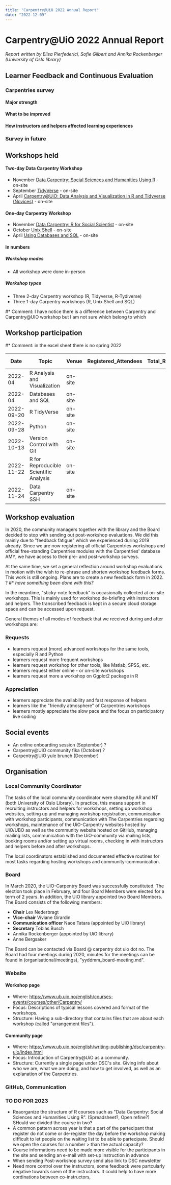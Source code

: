 ```yaml
---
title: "Carpentry@UiO 2022 Annual Report"
date: "2022-12-09"
---
```


# Carpentry@UiO 2022 Annual Report

*Report written by Elisa Pierfederici, Sofie Gilbert and Annika Rockenberger (University of Oslo library)*

## Learner Feedback and Continuous Evaluation
### Carpentries survey


#### **Major strength**


#### **What to be improved**


#### **How instructors and helpers affected learning experiences**


### Survey in future


## Workshops held 

#### Two-day Data Carpentry Workshop

* November [Data Carpentry: Social Sciences and Humanities Using R](https://www.ub.uio.no/english/courses-events/courses/other/Carpentry/221124_dcssh) - on-site
* September [TidyVerse](https://www.ub.uio.no/english/courses-events/courses/other/Carpentry/220920_tidy) - on-site
* April [Carpentry@UiO: Data Analysis and Visualization in R and Tidyverse (Novices)](https://www.ub.uio.no/english/courses-events/courses/other/Carpentry/220411_r) - on-site

#### One-day Carpentry Workshop

* November [Data Carpentry: R for Social Scientist](https://preview.carpentries.org/r-socialsci/) - on-site
* October [Unix Shell](https://www.ub.uio.no/english/courses-events/courses/other/Carpentry/221013_shell) - on-site
* April [Using Databases and SQL](https://www.ub.uio.no/english/courses-events/courses/other/Carpentry/220406_sql) - on-site

#### In numbers

##### Workshop modes

* All workshop were done in-person

##### Workshop types

* Three 2-day Carpentry workshop (R, Tidyverse, R-Tydiverse)
* Three 1-day Carpentry workshops (R, Unix Shell and SQL)

#* Comment: I have notice there is a difference between Carpentry and Carpentry@UIO workshop but I am not sure which belong to which

## Workshop participation

#* Comment: in the excel sheet there is no spring 2022

|Date|Topic|Venue|Registered_Attendees|Total_Registered*|Show-Up|
|---|---|---|---|---|---|
|2022-04|R Analysis and Visualization|on-site| | |NA|
|2022-04|Databases and SQL|on-site| | |NA|
|2022-09-20|R TidyVerse|on-site| | |20|
|2022-09-28|Python|on-site| | |20|
|2022-10-13|Version Control with Git|on-site| | |17|
|2022-11-22|R for Reproducible Scientific Analysis|on-site| | |19|
|2022-11-24|Data Carpentry SSH|on-site| | |14/16|




## Workshop evaluation

In 2020, the community managers together with the library and the Board decided to stop with sending out post-workshop evaluations. We did this mainly due to "feedback fatigue" which we experienced during 2019 already. Since we are now registering all official Carpentries workshops and official free-standing Carpentries modules with the Carpentries' database AMY, we have access to their pre- and post-workshop surveys.

At the same time, we set a general reflection around workshop evaluations in motion with the wish to re-phrase and shorten workshop feedback forms. This work is still ongoing. Plans are to create a new feedback form in 2022. ? #* *have something been done with this?* 

In the meantime, "sticky-note feedback" is occasionally collected at on-site workshops. This is mainly used for workshop de-briefing with instructors and helpers. The transcribed feedback is kept in a secure cloud storage space and can be accessed upon request.

General themes of all modes of feedback that we received during and after workshops are:

### Requests

* learners request (more) advanced workshops for the same tools, especially R and Python
* learners request more frequent workshops
* learners request workshop for other tools, like Matlab, SPSS, etc.
* learners request either online - or on-site workshops
* learners request more a workshop on Ggplot2 package in R 

### Appreciation

* learners appreciate the availability and fast response of helpers
* learners like the "friendly atmosphere" of Carpentries workshops
* learners mostly appreciate the slow pace and the focus on participatory live coding

## Social events

* An online onboarding session (September) ?
* Carpentry@UiO community fika (October) ?
* Carpentry@UiO yule brunch (December)


## Organisation

### Local Community Coordinator

The tasks of the local community coordinator were shared by AR and NT (both University of Oslo Library). In practice, this means support in recruiting instructors and helpers for workshops, setting up workshop websites, setting up and managing workshop registration, communication with workshop participants, communication with The Carpentries regarding workshops, maintenance of the UiO-Carpentry websites hosted by UiO/UBO as well as the community website hosted on GitHub, managing mailing lists, communication with the UiO-community via mailing lists, booking rooms and/or setting up virtual rooms, checking in with instructors and helpers before and after workshops.

The local coordinators established and documented effective routines for most tasks regarding hosting workshops and community-communication.

### Board

In March 2020, the UiO-Carpentry Board was successfully constituted. The election took place in February, and four Board Members were elected for a term of 2 years. In addition, the UiO library appointed two Board Members. The Board consists of the following members:

* **Chair** Lex Nederbragt
* **Vice-chair** Viviane Girardin
* **Communication officer** Naoe Tatara (appointed by UiO library)
* **Secretary** Tobias Busch
* Annika Rockenberger (appointed by UiO library)
* Anne Bergsaker

The Board can be contacted via Board @ carpentry dot uio dot no. The Board had four meetings during 2020, minutes for the meetings can be found in (organisational/meetings), "yyddmm_board-meeting.md".



### Website


#### Workshop page
* Where: https://www.ub.uio.no/english/courses-events/courses/other/Carpentry/
* Focus: Descriptions of typical lessons covered and format of the workshops.
* Structure: Having a sub-directory that contains files that are about each workshop (called "arrangement files").

#### Community page
* Where: https://www.ub.uio.no/english/writing-publishing/dsc/carpentry-uio/index.html
* Focus: Introduction of Carpentry@UiO as a community.
* Structure: Currently a single page under DSC's site. Giving info about who we are, what we are doing, and how to get involved, as well as an explanation of the Carpentries.

### GitHub, Communication

### TO DO FOR 2023 
- Reaorganize the structure of R courses such as "Data Carpentry: Social Sciences and Humanities Using R". (Spreadsheet?, Open refine?) SHould we divided the course in two? 
- A common pattern across year is that a part of the partecipant that register do not come or de-register the day before the workshop making difficult to let people on the waiting list to be able to partecipate. Should we open the courses for a number > than the actual capacity? 
- Course informations need to be made more visible for the participants in the site and sending an e-mail with set-up instruction in advance
- When sending Post-workshop survey send also link to DSC newsletter 
- Need more control over the instructors, some feedback were partcularly negative towards soem of the instructors. It could help to have more cordinations between co-instructors, 

